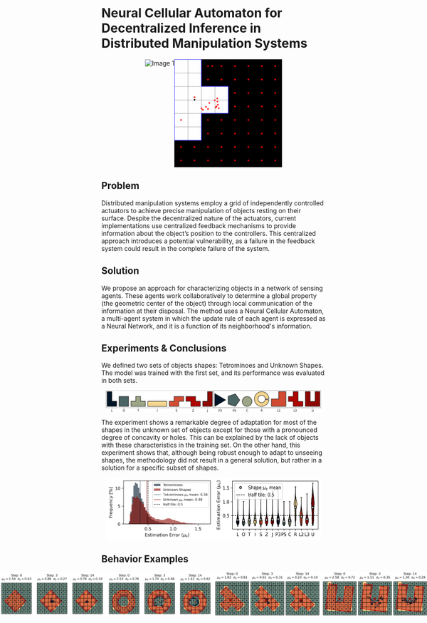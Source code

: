 # Neural Cellular Automaton for Decentralized Inference in Distributed Manipulation Systems

<div style="display: flex; justify-content: center;">
  <img src="Gif/L.gif" alt="Image 1" style="max-width: calc(50% - 10px);">
  <img src="Gif/T.gif" alt="Image 2" style="max-width: calc(50% - 10px);">
</div>

## Problem

Distributed manipulation systems employ a grid of independently controlled actuators to achieve precise manipulation of objects resting on their surface. Despite the decentralized nature of the actuators, current implementations use centralized feedback mechanisms to provide information about the object’s position to the controllers. This centralized approach introduces a potential vulnerability, as a failure in the feedback system could result in the complete failure of the system.

## Solution

We propose an approach for characterizing objects in a network of sensing agents. These agents work collaboratively to determine a global property (the geometric center of the object) through local communication of the information at their disposal. The method uses a Neural Cellular Automaton, a multi-agent system in which the update rule of each agent is expressed as a Neural Network, and it is a function of its neighborhood's information.

## Experiments & Conclusions

We defined two sets of objects shapes: Tetrominoes and Unknown Shapes. The model was trained with the first set, and its performance was evaluated in both sets.

<div style="display: flex; justify-content: center;">
  <img src="__Images\shapes_group_0.png" alt="Image 1" style="max-width: calc(50% - 10px);">
  <img src="__Images\shapes_group_1.png" alt="Image 2" style="max-width: calc(50% - 10px);">
</div>

The experiment shows a remarkable degree of adaptation for most of the shapes in the unknown set of objects except for those with a pronounced degree of concavity or holes. This can be explained by the lack of objects with these characteristics in the training set. On the other hand, this experiment shows that, although being robust enough to adapt to unseeing shapes, the methodology did not result in a general solution, but rather in a solution for a specific subset of shapes.

<div style="display: flex; justify-content: center;">
  <img src="Performance\__Visualizations\resultant_error.png" alt="Image 1" style="max-width: calc(50% - 10px);">
  <img src="Performance\__Visualizations\tetrominoes_violin.png" alt="Image 2" style="max-width: calc(50% - 10px);">
</div>

## Behavior Examples

<div style="display: flex; justify-content: center;">
  <img src="Performance\__Visualizations\convergence_O.png" alt="Image 1" style="max-width: calc(50% - 10px);">
  <img src="Performance\__Visualizations\convergence_R.png" alt="Image 2" style="max-width: calc(50% - 10px);">
  <img src="Performance\__Visualizations\convergence_T.png" alt="Image 2" style="max-width: calc(50% - 10px);">
  <img src="Performance\__Visualizations\convergence_U.png" alt="Image 2" style="max-width: calc(50% - 10px);">
</div>